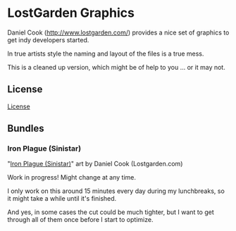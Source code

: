 # LostGarden Graphics

Daniel Cook (http://www.lostgarden.com/) provides a nice set of graphics to get indy developers started.

In true artists style the naming and layout of the files is a true mess.

This is a cleaned up version, which might be of help to you ... or it may not.

## License
[License](http://www.lostgarden.com/2007/03/lost-garden-license.html)

## Bundles

### Iron Plague (Sinistar)
"[Iron Plague (Sinistar)](http://www.lostgarden.com/2005/03/download-complete-set-of-sweet-8-bit.html)" art by Daniel Cook (Lostgarden.com)

Work in progress!
Might change at any time.

I only work on this around 15 minutes every day during my lunchbreaks,
so it might take a while until it's finished.

And yes, in some cases the cut could be much tighter, but I want to get through all of them once
before I start to optimize.

